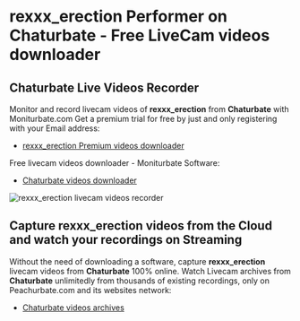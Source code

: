 # rexxx_erection Performer on Chaturbate - Free LiveCam videos downloader

## Chaturbate Live Videos Recorder

Monitor and record livecam videos of **rexxx_erection** from **Chaturbate** with Moniturbate.com
Get a premium trial for free by just and only registering with your Email address:
* [rexxx_erection Premium videos downloader](https://moniturbate.com/request-demo-licence-key.html)

Free livecam videos downloader - Moniturbate Software:
* [Chaturbate videos downloader](https://moniturbate.com/moniturbate-download-software.html)

![rexxx_erection livecam videos recorder](https://peachurnet.com/templates/moniturbate-software.png)


## Capture rexxx_erection videos from the Cloud and watch your recordings on Streaming

Without the need of downloading a software, capture **rexxx_erection** livecam videos from **Chaturbate** 100% online.
Watch Livecam archives from **Chaturbate** unlimitedly from thousands of existing recordings, only on Peachurbate.com and its websites network:
* [Chaturbate videos archives](https://peachurnet.com/)